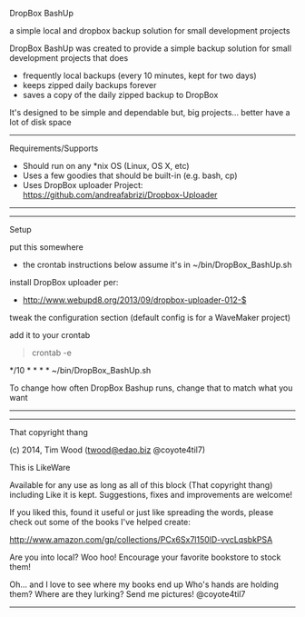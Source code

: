 DropBox BashUp

a simple local and dropbox backup solution for small development projects

DropBox BashUp was created to provide 
  a simple backup solution for small development projects
that does
* frequently local backups (every 10 minutes, kept for two days)
* keeps zipped daily backups forever
* saves a copy of the daily zipped backup to DropBox
   
It's designed to be simple and dependable but, big projects...
better have a lot of disk space


----

Requirements/Supports

* Should run on any *nix OS (Linux, OS X, etc)
* Uses a few goodies that should be built-in (e.g. bash, cp)
* Uses DropBox uploader
  Project: https://github.com/andreafabrizi/Dropbox-Uploader

----


----

Setup

put this somewhere
* the crontab instructions below assume it's in ~/bin/DropBox_BashUp.sh

install DropBox uploader per:
* http://www.webupd8.org/2013/09/dropbox-uploader-012-$

tweak the configuration section (default config is for a WaveMaker project)

add it to your crontab
   > crontab -e
   
   */10 * * * * ~/bin/DropBox_BashUp.sh
   
To change how often DropBox Bashup runs, change that to match what you want

----


-----

That copyright thang

(c) 2014, Tim Wood (twood@edao.biz @coyote4til7)

This is LikeWare

Available for any use as long as all of this block (That copyright thang) 
including Like it is kept. Suggestions, fixes and improvements are welcome!

If you liked this, found it useful or just like spreading the words,
please check out some of the books I've helped create:

http://www.amazon.com/gp/collections/PCx6Sx7l150lD-vvcLqsbkPSA

Are you into local? Woo hoo!
Encourage your favorite bookstore to stock them!

Oh... and I love to see where my books end up
Who's hands are holding them? Where are they lurking?
Send me pictures!
@coyote4til7

----
